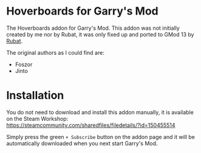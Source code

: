 # Hoverboards for Garry's Mod

The Hoverboards addon for Garry's Mod. This addon was not initially created by me nor by Rubat, it was only fixed up and ported to GMod 13 by [Rubat](https://github.com/robotboy655/gmod-hoverboards).

The original authors as I could find are:
* Foszor
* Jinto

# Installation
You do not need to download and install this addon manually, it is available on the Steam Workshop:
https://steamcommunity.com/sharedfiles/filedetails/?id=150455514

Simply press the green `+ Subscribe` button on the addon page and it will be automatically downloaded when you next start Garry's Mod.
